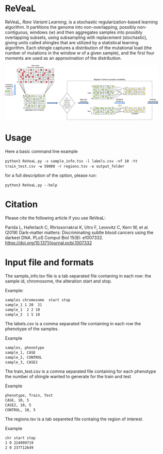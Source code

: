 # ReVeaL

ReVeaL, _Rare Variant Learning_, is a stochastic regularization-based learning algorithm. It partitions the genome into non-overlapping, possibly non-contiguous, windows (_w_) and then aggregates samples into possibly overlapping subsets, using subsampling with replacement (stochastic), giving units called shingles that are utilized by a statistical learning algorithm. Each shingle captures a distribution of the mutational load (the number of mutations in the window _w_ of a given sample), and the first four moments are used as an approximation of the distribution.

![Flowchart of ReVeaL](flowchart.jpg)

# Usage
Here a basic command line example

`python3 ReVeaL.py -s sample_info.tsv -l labels.csv -nf 10 -tt train_test.csv -w 50000 -r regions.tsv -o output_folder`

for a full description of the option, please run:

`python3 ReVeaL.py --help`

# Citation

Please cite the following article if you use ReVeaL:

Parida L, Haferlach C, Rhrissorrakrai K, Utro F, Levovitz C, Kern W, et al. (2019) Dark-matter matters: Discriminating subtle blood cancers using the darkest DNA. PLoS Comput Biol 15(8): e1007332. https://doi.org/10.1371/journal.pcbi.1007332



# Input file and formats

The sample_info.tsv file is a tab separated file contaning in each row: the sample id, chromosome, the alteration start and stop.

Example:

```
samples chromosome  start stop
sample_1 1 20  21
sample_1  2 2 10
sample_2  1 5 10
```

The labels.csv is a comma separated file containing in each row the phenotype of the samples.

Example

```
samples, phenotype
sample_1, CASE
sample_2, CONTROL
sample_3, CASE2
```

The train_test.csv is a comma separated file containing for each phenotype the number of shingle wanted to generate for the train and test

Example

```
phenotype, Train, Test
CASE, 10, 5 
CASE2, 10, 5 
CONTROL, 10, 5
```
The regions.tsv is a tab separeted file containg the region of interest. 

Example

```
chr start stop
1 0 224999719
2 0 237712649
```
